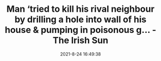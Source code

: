 ---
"title": "Man ‘tried to kill his rival neighbour by drilling a hole into wall of his house &amp; pumping in poisonous g... - The Irish Sun"
"date": "2021-8-24 16:49:38"
"feed_name": "GOOGLENEWS"
"feed_website": "https://news.google.com/search?q=drilling%2Bincident&hl=en-US&gl=US&ceid=US:en"
"feed_rss": "https://news.google.com/rss/search?q=drilling%2Bincident&hl=en-US&gl=US&ceid=US:en"
"link": "https://www.thesun.ie/news/7495249/man-tried-kill-neighbour-drilling-hole-poisonous-gas/"
"file": "_posts/2021-8-24-16-49-38_GOOGLENEWS_b4b9c7ef2da2a35e2afaf5be44a90ccaf77cfedf.md"
"accident": "1"
"drilling": "1"
"dead": "0"
"injured": "0"
---